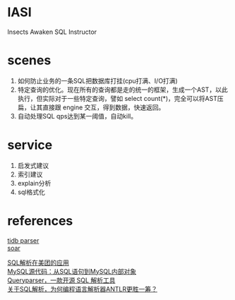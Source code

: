 # IASI
Insects Awaken SQL Instructor

# scenes
1. 如何防止业务的一条SQL把数据库打挂(cpu打满、I/O打满)
2. 特定查询的优化。现在所有的查询都是走的统一的框架，生成一个AST，以此执行，但实际对于一些特定查询，譬如 select count(*)，完全可以将AST压扁，让其直接跟 engine 交互，得到数据，快速返回。
3. 自动处理SQL qps达到某一阈值，自动kill。

# service
1. 启发式建议
2. 索引建议
3. explain分析
4. sql格式化

# references 
[tidb parser](https://github.com/pingcap/parser)  
[soar](https://github.com/XiaoMi/soar)  

[SQL解析在美团的应用](https://tech.meituan.com/2018/05/20/sql-parser-used-in-mtdp.html)  
[MySQL源代码：从SQL语句到MySQL内部对象](http://www.orczhou.com/index.php/2012/11/mysql-innodb-source-code-optimization-1/)  
[Queryparser，一款开源 SQL 解析工具](https://www.infoq.cn/article/uber-opensource-queryparser)  
[关于SQL解析，为何编程语言解析器ANTLR更胜一筹？](https://dbaplus.cn/news-155-2261-1.html)


